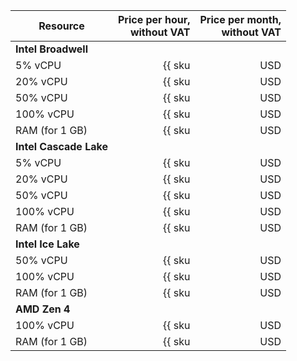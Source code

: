 | Resource       | Price per hour,<br>without VAT                       | Price per month,<br>without VAT                            |
|----------------|-----------------------------------------------------:|-----------------------------------------------------------:|
| **Intel Broadwell** |
| 5% vCPU        | {{ sku|USD|mdb.cluster.mongodb.v1.cpu.c5|string }}   | {{ sku|USD|mdb.cluster.mongodb.v1.cpu.c5|month|string }}   |
| 20% vCPU       | {{ sku|USD|mdb.cluster.mongodb.v1.cpu.c20|string }}  | {{ sku|USD|mdb.cluster.mongodb.v1.cpu.c20|month|string }}  |
| 50% vCPU       | {{ sku|USD|mdb.cluster.mongodb.v1.cpu.c50|string }}  | {{ sku|USD|mdb.cluster.mongodb.v1.cpu.c50|month|string }}  |
| 100% vCPU      | {{ sku|USD|mdb.cluster.mongodb.v1.cpu.c100|string }} | {{ sku|USD|mdb.cluster.mongodb.v1.cpu.c100|month|string }} |
| RAM (for 1 GB) | {{ sku|USD|mdb.cluster.mongodb.v1.ram|string }}      | {{ sku|USD|mdb.cluster.mongodb.v1.ram|month|string }}      |
| **Intel Cascade Lake** |
| 5% vCPU        | {{ sku|USD|mdb.cluster.mongodb.v2.cpu.c5|string }}   | {{ sku|USD|mdb.cluster.mongodb.v2.cpu.c5|month|string }}   |
| 20% vCPU       | {{ sku|USD|mdb.cluster.mongodb.v2.cpu.c20|string }}  | {{ sku|USD|mdb.cluster.mongodb.v2.cpu.c20|month|string }}  |
| 50% vCPU       | {{ sku|USD|mdb.cluster.mongodb.v2.cpu.c50|string }}  | {{ sku|USD|mdb.cluster.mongodb.v2.cpu.c50|month|string }}  |
| 100% vCPU      | {{ sku|USD|mdb.cluster.mongodb.v2.cpu.c100|string }} | {{ sku|USD|mdb.cluster.mongodb.v2.cpu.c100|month|string }} |
| RAM (for 1 GB) | {{ sku|USD|mdb.cluster.mongodb.v2.ram|string }}      | {{ sku|USD|mdb.cluster.mongodb.v2.ram|month|string }}      |
| **Intel Ice Lake** |
| 50% vCPU       | {{ sku|USD|mdb.cluster.mongodb.v3.cpu.c50|string }}  | {{ sku|USD|mdb.cluster.mongodb.v3.cpu.c50|month|string }}  |
| 100% vCPU      | {{ sku|USD|mdb.cluster.mongodb.v3.cpu.c100|string }} | {{ sku|USD|mdb.cluster.mongodb.v3.cpu.c100|month|string }} |
| RAM (for 1 GB) | {{ sku|USD|mdb.cluster.mongodb.v3.ram|string }}      | {{ sku|USD|mdb.cluster.mongodb.v3.ram|month|string }}      |
| **AMD Zen 4**  |
| 100% vCPU      | {{ sku|USD|mdb.cluster.mongodb.mongocfg.v4a.cpu.c100|string }} | {{ sku|USD|mdb.cluster.mongodb.mongocfg.v4a.cpu.c100|month|string }} |
| RAM (for 1 GB) | {{ sku|USD|mdb.cluster.mongodb.v4a.ram|string }}      | {{ sku|USD|mdb.cluster.mongodb.v4a.ram|month|string }}      |